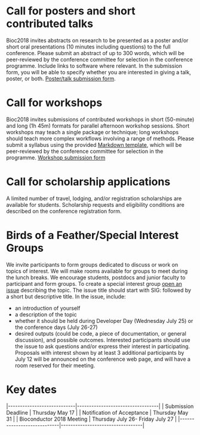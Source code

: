 # Call for posters and short contributed talks

Bioc2018 invites abstracts on research to be presented as a poster and/or short oral presentations (10 minutes including questions) to the full conference. Please submit an abstract of up to 300 words, which will be peer-reviewed by the conference committee for selection in the conference programme. Include links to software where relevant. In the submission form, you will be able to specify whether you are interested in giving a talk, poster, or both. [Poster/talk submission form](https://goo.gl/forms/meoGgX7eipL2ZHKD2).

# Call for workshops

Bioc2018 invites submissions of contributed workshops in short (50-minute) and long (1h 45m) formats for parallel afternoon workshop sessions. Short workshops may teach a single package or technique; long workshops should teach more complex workflows involving a range of methods.  Please submit a syllabus using the provided [Markdown template](https://github.com/Bioconductor/BioC2018/blob/master/resources/workshop-syllabus.md), which will be peer-reviewed by the conference committee for selection in the programme. [Workshop submission form](https://goo.gl/forms/ulBx2mt5JvhhXs5Q2)

# Call for scholarship applications

A limited number of travel, lodging, and/or registration scholarships are available for students.  Scholarship requests and eligibility conditions are described on the conference registration form. 

# Birds of a Feather/Special Interest Groups

We invite participants to form groups dedicated to discuss or work on topics of interest. We will make rooms available for groups to meet during the lunch breaks. We encourage students, postdocs and junior faculty to participant and form groups.
To create a special interest group [open an issue](https://github.com/Bioconductor/BioC2018/issues) describing the topic. The issue title should start with SIG: followed by a short but descriptive title. In the issue, include:
* an introduction of yourself
* a description of the topic
* whether it should be held during Developer Day (Wednesday July 25) or the conference days (July 26-27)
* desired outputs (could be code, a piece of documentation, or general discussion), and possible outcomes.
Interested participants should use the issue to ask questions and/or express their interest in participating. Proposals with interest shown by at least 3 additional participants by July 12 will be announced on the conference web page, and will have a room reserved for their meeting.
 
 
# Key dates

|----------------------------|----------------------------------|
| Submission Deadline        | Thursday May 17                  |
| Notification of Acceptance | Thursday May 31                  |
| Bioconductor 2018 Meeting  | Thursday July 26- Friday July 27 |
|----------------------------|----------------------------------|
